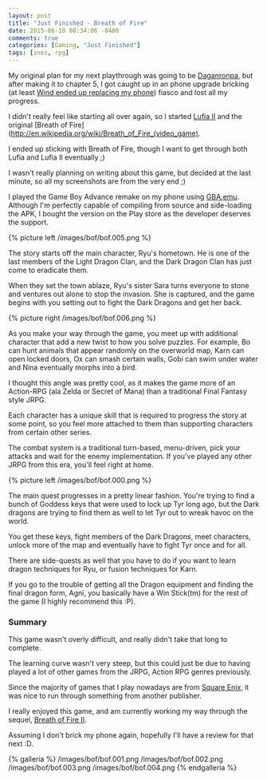 ```yaml
---
layout: post
title: "Just Finished - Breath of Fire"
date: 2015-06-10 08:34:06 -0400
comments: true
categories: [Gaming, "Just Finished"]
tags: [snes, rpg]
---
```


My original plan for my next playthrough was going to be [Daganronpa](http://en.wikipedia.org/wiki/Danganronpa:_Trigger_Happy_Havoc), but after making it to chapter 5, I got caught up in an phone upgrade bricking (at least [Wind ended up replacing my phone](http://mobilesyrup.com/2015/01/22/wind-mobile-users-complaining-of-problems-with-moto-x-lollipop-soak-test/)) fiasco and lost all my progress.

I didn't really feel like starting all over again, so I started [Lufia II](http://en.wikipedia.org/wiki/Lufia_II:_Rise_of_the_Sinistrals) and the original [Breath of Fire](http://en.wikipedia.org/wiki/Breath_of_Fire_(video_game).

I ended up sticking with Breath of Fire, though I want to get through both Lufia and Lufia II eventually ;)

I wasn't really planning on writing about this game, but decided at the last minute, so all my screenshots are from the very end ;)

I played the Game Boy Advance remake on my phone using [GBA.emu](http://www.explusalpha.com/home/gba-emu). Although I'm perfectly capable of compiling from source and side-loading the APK, I bought the version on the Play store as the developer deserves the support.

{% picture left /images/bof/bof.005.png %}

The story starts off the main character, Ryu's hometown. He is one of the last members of the Light Dragon Clan, and the Dark Dragon Clan has just come to eradicate them.

When they set the town ablaze, Ryu's sister Sara turns everyone to stone and ventures out alone to stop the invasion. She is captured, and the game begins with you setting out to fight the Dark Dragons and get her back.

<!-- more -->

{% picture right /images/bof/bof.006.png %}

As you make your way through the game, you meet up with additional character that add a new twist to how you solve puzzles. For example, Bo can hunt animals that appear randomly on the overworld map, Karn can open locked doors, Ox can smash certain walls, Gobi can swim under water and Nina eventually morphs into a bird.

I thought this angle was pretty cool, as it makes the game more of an Action-RPG (ala Zelda or Secret of Mana) than a traditional Final Fantasy style JRPG.

Each character has a unique skill that is required to progress the story at some point, so you feel more attached to them than supporting characters from certain other series.

The combat system is a traditional turn-based, menu-driven, pick your attacks and wait for the enemy implementation. If you've played any other JRPG from this era, you'll feel right at home.

{% picture left /images/bof/bof.000.png %}

The main quest progresses in a pretty linear fashion. You're trying to find a bunch of Goddess keys that were used to lock up Tyr long ago, but the Dark dragons are trying to find them as well to let Tyr out to wreak havoc on the world.

You get these keys, fight members of the Dark Dragons, meet characters, unlock more of the map and eventually have to fight Tyr once and for all.

There are side-quests as well that you have to do if you want to learn dragon techniques for Ryu, or fusion techniques for Karn.

If you go to the trouble of getting all the Dragon equipment and finding the final dragon form, Agni, you basically have a Win Stick(tm) for the rest of the game (I highly recommend this :P).

### Summary

This game wasn't overly difficult, and really didn't take that long to complete.

The learning curve wasn't very steep, but this could just be due to having played a lot of other games from the JRPG, Action RPG genres previously.

Since the majority of games that I play nowadays are from [Square Enix](http://www.square-enix.com/), it was nice to run through something from another publisher.

I really enjoyed this game, and am currently working my way through the sequel, [Breath of Fire II](http://en.wikipedia.org/wiki/Breath_of_Fire_II).

Assuming I don't brick my phone again, hopefully I'll have a review for that next :D.

{% galleria %}
/images/bof/bof.001.png
/images/bof/bof.002.png
/images/bof/bof.003.png
/images/bof/bof.004.png
{% endgalleria %}